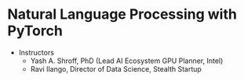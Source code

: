 # Natural Language Processing with PyTorch 

* Instructors
  - Yash A. Shroff, PhD (Lead AI Ecosystem GPU Planner, Intel) 
  - Ravi Ilango, Director of Data Science, Stealth Startup

